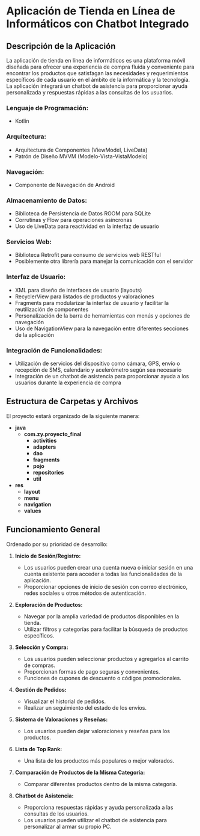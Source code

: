 # Aplicación de Tienda en Línea de Informáticos con Chatbot Integrado


## Descripción de la Aplicación

La aplicación de tienda en línea de informáticos es una plataforma móvil diseñada para ofrecer una experiencia de compra fluida y conveniente para encontrar los productos que satisfagan las necesidades y requerimientos específicos de cada usuario en el ámbito de la informática y la tecnología. La aplicación integrará un chatbot de asistencia para proporcionar ayuda personalizada y respuestas rápidas a las consultas de los usuarios.

### Lenguaje de Programación:
- Kotlin

### Arquitectura:
- Arquitectura de Componentes (ViewModel, LiveData)
- Patrón de Diseño MVVM (Modelo-Vista-VistaModelo)

### Navegación:
- Componente de Navegación de Android

### Almacenamiento de Datos:
- Biblioteca de Persistencia de Datos ROOM para SQLite
- Corrutinas y Flow para operaciones asíncronas
- Uso de LiveData para reactividad en la interfaz de usuario

### Servicios Web:
- Biblioteca Retrofit para consumo de servicios web RESTful
- Posiblemente otra librería para manejar la comunicación con el servidor

### Interfaz de Usuario:
- XML para diseño de interfaces de usuario (layouts)
- RecyclerView para listados de productos y valoraciones
- Fragments para modularizar la interfaz de usuario y facilitar la reutilización de componentes
- Personalización de la barra de herramientas con menús y opciones de navegación
- Uso de NavigationView para la navegación entre diferentes secciones de la aplicación

### Integración de Funcionalidades:
- Utilización de servicios del dispositivo como cámara, GPS, envío o recepción de SMS, calendario y acelerómetro según sea necesario
- Integración de un chatbot de asistencia para proporcionar ayuda a los usuarios durante la experiencia de compra

## Estructura de Carpetas y Archivos

El proyecto estará organizado de la siguiente manera:
- **java**
  - **com.zy.proyecto_final**
    - **activities**
    - **adapters**
    - **dao**
    - **fragments**
    - **pojo**
    - **repositories**
    - **util**
- **res**
  - **layout**
  - **menu**
  - **navigation**
  - **values**

## Funcionamiento General

Ordenado por su prioridad de desarrollo:

1. **Inicio de Sesión/Registro:**
   - Los usuarios pueden crear una cuenta nueva o iniciar sesión en una cuenta existente para acceder a todas las funcionalidades de la aplicación.
   - Proporcionar opciones de inicio de sesión con correo electrónico, redes sociales u otros métodos de autenticación.

2. **Exploración de Productos:**
   - Navegar por la amplia variedad de productos disponibles en la tienda.
   - Utilizar filtros y categorías para facilitar la búsqueda de productos específicos.

3. **Selección y Compra:**
   - Los usuarios pueden seleccionar productos y agregarlos al carrito de compras.
   - Proporcionan formas de pago seguras y convenientes.
   - Funciones de cupones de descuento o códigos promocionales.

4. **Gestión de Pedidos:**
   - Visualizar el historial de pedidos.
   - Realizar un seguimiento del estado de los envíos.

5. **Sistema de Valoraciones y Reseñas:**
   - Los usuarios pueden dejar valoraciones y reseñas para los productos.

6. **Lista de Top Rank:**
   - Una lista de los productos más populares o mejor valorados.

7. **Comparación de Productos de la Misma Categoría:**
   - Comparar diferentes productos dentro de la misma categoría.

8. **Chatbot de Asistencia:**
   - Proporciona respuestas rápidas y ayuda personalizada a las consultas de los usuarios.
   - Los usuarios pueden utilizar el chatbot de asistencia para personalizar al armar su propio PC.
